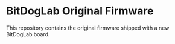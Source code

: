 # BitDogLab Original Firmware

This repository contains the original firmware shipped with a new BitDogLab board.